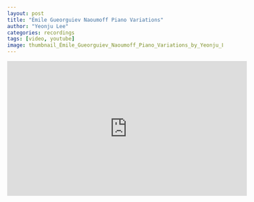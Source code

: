 ```yaml
---
layout: post
title: "Émile Gueorguiev Naoumoff Piano Variations"
author: "Yeonju Lee"
categories: recordings
tags: [video, youtube]
image: thumbnail_Émile_Gueorguiev_Naoumoff_Piano_Variations_by_Yeonju_Lee.png
---
```


<iframe width="560" height="315" src="https://www.youtube.com/embed/FzOq7P8Mgvc?si=zaOJiaQsk8GSKLDc" title="YouTube video player" frameborder="0" allow="accelerometer; autoplay; clipboard-write; encrypted-media; gyroscope; picture-in-picture; web-share" referrerpolicy="strict-origin-when-cross-origin" allowfullscreen></iframe>

